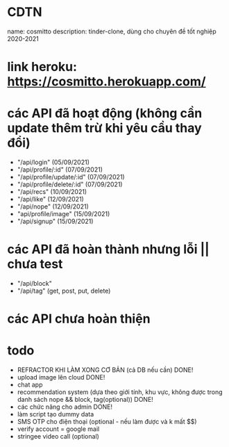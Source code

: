 # CDTN
name: cosmitto
description: tinder-clone, dùng cho chuyên đề tốt nghiệp 2020-2021

# link heroku: https://cosmitto.herokuapp.com/

# các API đã hoạt động (không cần update thêm trừ khi yêu cầu thay đổi)
- "/api/login"                  (05/09/2021)
- "/api/profile/:id"            (07/09/2021)
- "/api/profile/update/:id"     (07/09/2021)
- "/api/profile/delete/:id"     (07/09/2021)
- "/api/recs"                   (10/09/2021)
- "/api/like"                   (12/09/2021)
- "/api/nope"                   (12/09/2021)
- "api/profile/image"           (15/09/2021)
- "/api/signup"                 (15/09/2021)

# các API đã hoàn thành nhưng lỗi || chưa test
- "/api/block"
- "/api/tag" (get, post, put, delete)

# các API chưa hoàn thiện 


# todo
- REFRACTOR KHI LÀM XONG CƠ BẢN (cả DB nếu cần)                                                                 DONE!
- upload image lên cloud                                                                                        DONE!
- chat app
- recommendation system (dựa theo giới tính, khu vực, không được trong danh sách nope && block, tag(optional))  DONE!
- các chức năng cho admin                                                                                       DONE!
- làm script tạo dummy data
- SMS OTP cho điện thoại (optional - nếu làm được và k mất $$)
- verify account = google mail
- stringee video call (optional)
